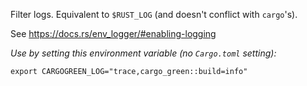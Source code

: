Filter logs. Equivalent to `$RUST_LOG` (and doesn't conflict with `cargo`'s).

See <https://docs.rs/env_logger/#enabling-logging>

*Use by setting this environment variable (no `Cargo.toml` setting):*
```shell
export CARGOGREEN_LOG="trace,cargo_green::build=info"
```

